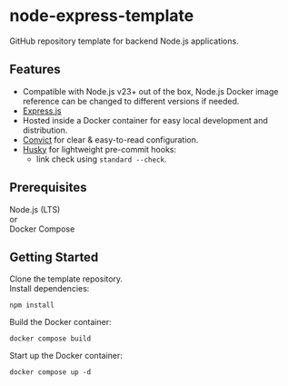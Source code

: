 # node-express-template
GitHub repository template for backend Node.js applications.

## Features
- Compatible with Node.js v23+ out of the box, Node.js Docker image reference can be changed to different versions if needed.
- [Express.js](https://expressjs.com/)
- Hosted inside a Docker container for easy local development and distribution.
- [Convict](https://www.npmjs.com/package/convict) for clear & easy-to-read configuration.
- [Husky](https://typicode.github.io/husky/) for lightweight pre-commit hooks:
   - link check using `standard --check`.

## Prerequisites
Node.js (LTS) <br>
or <br>
Docker Compose

## Getting Started
Clone the template repository. <br>
Install dependencies:
```
npm install
```
Build the Docker container:
```
docker compose build
```
Start up the Docker container:
```
docker compose up -d
```
